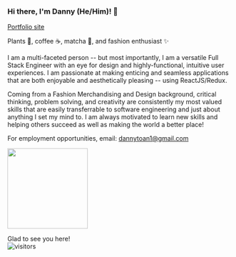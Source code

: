 ### Hi there, I'm Danny (He/Him)! 👋
[Portfolio site](https://dannytoan.github.io/)

<!--
**dannytoan/dannytoan** is a ✨ _special_ ✨ repository because its `README.md` (this file) appears on your GitHub profile.

Here are some ideas to get you started:

- 🔭 I’m currently working on ...
- 🌱 I’m currently learning ...
- 👯 I’m looking to collaborate on ...
- 🤔 I’m looking for help with ...
- 💬 Ask me about ...
- 📫 How to reach me: ...
- 😄 Pronouns: ...
- ⚡ Fun fact: ...
-->



Plants 🌱, coffee ☕, matcha 🍵, and fashion enthusiast ✨

I am a multi-faceted person -- but most importantly, I am a versatile Full Stack Engineer with an eye for design and highly-functional, intuitive user experiences. I am passionate at making enticing and seamless applications that are both enjoyable and aesthetically pleasing -- using ReactJS/Redux.

Coming from a Fashion Merchandising and Design background, critical thinking, problem solving, and creativity are consistently my most valued skills that are easily transferrable to software engineering and just about anything I set my mind to. I am always motivated to learn new skills and helping others succeed as well as making the world a better place!




For employment opportunities, email: dannytoan1@gmail.com


<img height="180em" src="https://github-readme-stats.vercel.app/api?username=dannytoan&show_icons=true&hide_border=true&&count_private=true&include_all_commits=true" />

Glad to see you here! 
<br/>
![visitors](https://visitor-badge.glitch.me/badge?page_id=page.id)
